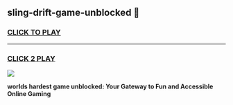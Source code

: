 
## sling-drift-game-unblocked 👋
<h3>
<a href="https://premium.freeplayer.one?title=sling-drift-game-unblocked&ref=14F">CLICK TO PLAY</a></h3>
<hr>

<h3>
<a href="https://premium.freeplayer.one?title=sling-drift-game-unblocked&ref=14F">CLICK 2 PLAY</a>
  
</h3>

<a href="https://premium.freeplayer.one?title=sling-drift-game-unblocked&ref=12F/"><img src="https://clearcache.store/games.png"></a>


**worlds hardest game unblocked: Your Gateway to Fun and Accessible Online Gaming**
